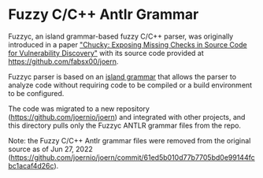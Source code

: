 # Fuzzy C/C++ Antlr Grammar

Fuzzyc, an island grammar-based fuzzy C/C++ parser, was originally introduced
in a paper ["Chucky: Exposing Missing Checks in Source Code
for Vulnerability Discovery"](https://intellisec.de/pubs/2013-ccs.pdf) with
its source code provided at https://github.com/fabsx00/joern.

Fuzzyc parser is based on an
[island grammar](https://ieeexplore.ieee.org/document/957806)
that allows the parser to analyze code without requiring code to be compiled or
a build environment to be configured.

The code was migrated to a new repository (https://github.com/joernio/joern)
and integrated with other projects, and this directory pulls only the Fuzzyc
ANTLR grammar files from the repo.

Note: the Fuzzy C/C++ Antlr grammar files were removed from the original source as of Jun 27, 2022 (https://github.com/joernio/joern/commit/61ed5b010d77b7705bd0e99144fcbc1acaf4d26c).